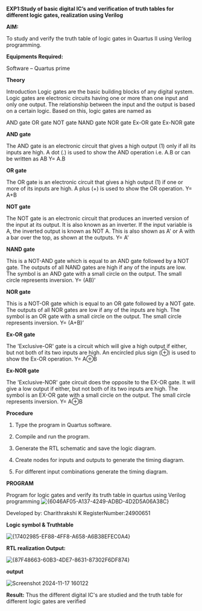 **EXP1:Study of basic digital IC’s and verification of truth tables for different logic gates, realization using Verilog**

**AIM:** 

To study and verify the truth table of logic gates in Quartus II using Verilog programming.

**Equipments Required:**

Software – Quartus prime 

**Theory**

Introduction Logic gates are the basic building blocks of any digital system. Logic gates are electronic circuits having one or more than one input and only one output. The relationship between the input and the output is based on a certain logic. Based on this, logic gates are named as

AND gate OR gate NOT gate NAND gate NOR gate Ex-OR gate Ex-NOR gate

**AND gate**

The AND gate is an electronic circuit that gives a high output (1) only if all its inputs are high. A dot (.) is used to show the AND operation i.e. A.B or can be written as AB
Y= A.B

**OR gate** 

The OR gate is an electronic circuit that gives a high output (1) if one or more of its inputs are high. A plus (+) is used to show the OR operation.
Y= A+B

**NOT gate**

The NOT gate is an electronic circuit that produces an inverted version of the input at its output. It is also known as an inverter. If the input variable is A, the inverted output is known as NOT A. This is also shown as A' or A with a bar over the top, as shown at the outputs.
Y= A'

**NAND gate**

This is a NOT-AND gate which is equal to an AND gate followed by a NOT gate. The outputs of all NAND gates are high if any of the inputs are low. The symbol is an AND gate with a small circle on the output. The small circle represents inversion.
Y= (AB)’

**NOR gate**

This is a NOT-OR gate which is equal to an OR gate followed by a NOT gate. The outputs of all NOR gates are low if any of the inputs are high. The symbol is an OR gate with a small circle on the output. The small circle represents inversion.
Y= (A+B)’

**Ex-OR gate**

The 'Exclusive-OR' gate is a circuit which will give a high output if either, but not both of its two inputs are high. An encircled plus sign (⊕) is used to show the Ex-OR operation.
Y= A⊕B

**Ex-NOR gate**

The 'Exclusive-NOR' gate circuit does the opposite to the EX-OR gate. It will give a low output if either, but not both of its two inputs are high. The symbol is an EX-OR gate with a small circle on the output. The small circle represents inversion.
Y= A⊕B

**Procedure** 

1.	Type the program in Quartus software.

2.	Compile and run the program.

3.	Generate the RTL schematic and save the logic diagram.

4.	Create nodes for inputs and outputs to generate the timing diagram.

5.	For different input combinations generate the timing diagram.


**PROGRAM**

Program for logic gates and verify its truth table in quartus using Verilog programming
![{6046AF05-A137-4249-ADBD-4D2D5A06A38C}](https://github.com/user-attachments/assets/e2a46cf8-78ec-4f92-939b-4ea09354e1f5)


 Developed by: Charithrakshi K RegisterNumber:24900651 
 
**Logic symbol & Truthtable**

![{17402985-EF88-4FF8-A658-A6B38EFEC0A4}](https://github.com/user-attachments/assets/d9ebee34-cda8-4eb9-9f63-91a87d82b8db)


**RTL realization Output:** 

![{87F48663-60B3-4DE7-8631-87302F6DF874}](https://github.com/user-attachments/assets/2cd5c380-f946-44ff-a2b2-4290cd6cb1f1)

**output**

![Screenshot 2024-11-17 160122](https://github.com/user-attachments/assets/45c58250-faee-45e3-b6f8-eee391b0440e)

**Result:**
Thus the different digital IC's are studied and the truth table for different logic gates are verified

